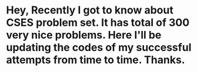 # Hey, Recently I got to know about CSES problem set. It has total of 300 very nice problems. Here I'll be updating the codes of my successful attempts from time to time. Thanks.
